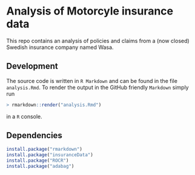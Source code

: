 # Analysis of Motorcyle insurance data

This repo contains an analysis of policies and claims from a (now closed) Swedish insurance company named Wasa.

## Development

The source code is written in `R Markdown` and can be found in the file `analysis.Rmd`. To render the output in the GitHub friendly `Markdown`  simply run

```r
> rmarkdown::render("analysis.Rmd")
``` 
in a `R` console.

## Dependencies

```r
install.package("rmarkdown")
install.package("insuranceData")
install.package("ROCR")
install.package("adabag")
```